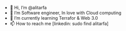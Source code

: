 - 👋 Hi, I’m @alitarfa
- 👀 I’m Software engineer, In love with Cloud computing
- 🌱 I’m currently learning Terrafor & Web 3.0 
- 📫 How to reach me [linkedin: sudo find alitarfa]

<!---
alitarfa/alitarfa is a ✨ special ✨ repository because its `README.md` (this file) appears on your GitHub profile.
You can click the Preview link to take a look at your changes.
--->
